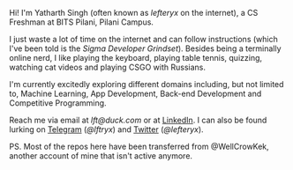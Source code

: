 Hi! I'm Yatharth Singh (often known as _lefteryx_ on the internet), a CS Freshman at BITS Pilani, Pilani Campus.

I just waste a lot of time on the internet and can follow instructions (which I've been told is the _Sigma Developer Grindset_).
Besides being a terminally online nerd, I like playing the keyboard, playing table tennis, quizzing, watching cat videos and playing CSGO with Russians.

I'm currently excitedly exploring different domains including, but not limited to, Machine Learning, App Development, Back-end Development and Competitive Programming.

Reach me via email at _lft@duck.com_ or at [LinkedIn](www.linkedin.com/in/yath). 
I can also be found lurking on [Telegram](t.me/lftryx) (_@lftryx_) and [Twitter](https://mobile.twitter.com/lefteryx) (_@lefteryx_).

PS. Most of the repos here have been transferred from @WellCrowKek, another account of mine that isn't active anymore.

